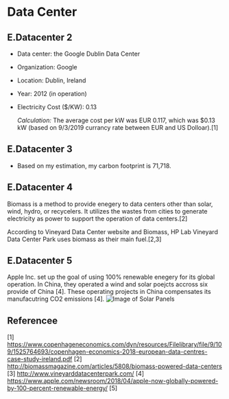 
# Data Center

## E.Datacenter 2

* Data center: the Google Dublin Data Center
* Organization: Google
* Location: Dublin, Ireland
* Year: 2012 (in operation)
* Electricity Cost ($/KW): 0.13

  *Calculation:*
  The average cost per kW was EUR 0.117, which was $0.13 kW (based on 9/3/2019 currancy rate between EUR and US Dolloar).[1]

## E.Datacenter 3

* Based on my estimation, my carbon footprint is 71,718.

## E.Datacenter 4

Biomass is a method to provide enegery to data centers other than solar, wind, hydro, or recycelers. It utilizes the wastes from cities to generate electricity as power to support the operation of data centers.[2]

According to Vineyard Data Center website and Biomass, HP Lab Vineyard Data Center Park uses biomass as their main fuel.[2,3]

## E.Datacenter 5

Apple Inc. set up the goal of using 100% renewable enegery for its global operation. In China, they operated a wind and solar poejcts accross six provide of China [4]. These operating projects in China compensates its manufacutring CO2 emissions [4].
![Image of Solar Panels](https://www.apple.com/newsroom/2018/04/apple-now-globally-powered-by-100-percent-renewable-energy/?imgid=1522775462632)

## Referencee
[1] https://www.copenhageneconomics.com/dyn/resources/Filelibrary/file/9/109/1525764693/copenhagen-economics-2018-european-data-centres-case-study-ireland.pdf
[2] http://biomassmagazine.com/articles/5808/biomass-powered-data-centers
[3] http://www.vineyarddatacenterpark.com/
[4] https://www.apple.com/newsroom/2018/04/apple-now-globally-powered-by-100-percent-renewable-energy/
[5]

